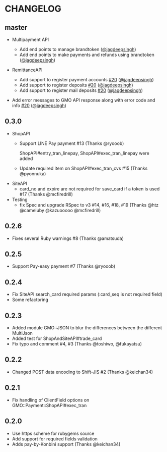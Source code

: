 # CHANGELOG

## master

* Multipayment API
  * Add end points to manage brandtoken ([@jagdeepsingh](https://github.com/JagdeepSingh))
  * Add end points to make payments and refunds using brandtoken ([@jagdeepsingh](https://github.com/JagdeepSingh))

* RemittanceAPI
  * Add support to register payment accounts [#20](https://github.com/t-k/gmo-payment-ruby/pull/20) ([@jagdeepsingh](https://github.com/JagdeepSingh))
  * Add support to register deposits [#20](https://github.com/t-k/gmo-payment-ruby/pull/20) ([@jagdeepsingh](https://github.com/JagdeepSingh))
  * Add support to register mail deposits [#20](https://github.com/t-k/gmo-payment-ruby/pull/20) ([@jagdeepsingh](https://github.com/JagdeepSingh))

* Add error messages to GMO API response along with error code and info [#20](https://github.com/t-k/gmo-payment-ruby/pull/20) ([@jagdeepsingh](https://github.com/JagdeepSingh))

## 0.3.0
 * ShopAPI
   * Support LINE Pay payment #13 (Thanks @ryooob)

     ShopAPI#entry_tran_linepay, ShopAPI#exec_tran_linepay were added
   * Update required item on ShopAPI#exec_tran_cvs #15 (Thanks @pyonnuka)
 * SiteAPI
   * card_no and expire are not required for save_card if a token is used #17 (Thanks @mcfiredrill)
 * Testing
   * fix Spec and upgrade RSpec to v3 #14, #16, #18, #19 (Thanks @htz @cameluby @kazuooooo @mcfiredrill)

## 0.2.6
 * Fixes several Ruby warnings #8 (Thanks @amatsuda)

## 0.2.5
 * Support Pay-easy payment #7 (Thanks @ryooob)

## 0.2.4
 * Fix SiteAPI search_card required params (:card_seq is not required field)
 * Some refactoring

## 0.2.3
 * Added module GMO::JSON to blur the differences between the different MultiJson
 * Added test for ShopAndSiteAPI#trade_card
 * Fix typo and comment #4, #3 (Thanks @toshiwo, @fukayatsu)

## 0.2.2
 * Changed POST data encoding to Shift-JIS #2 (Thanks @keichan34)

## 0.2.1
 * Fix handling of ClientField options on GMO::Payment::ShopAPI#exec_tran

## 0.2.0

 * Use https scheme for rubygems source
 * Add support for required fields validation
 * Adds pay-by-Konbini support (Thanks @keichan34)
